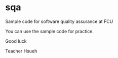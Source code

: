 sqa
===

Sample code for software quality assurance at FCU

You can use the sample code for practice. 

Good luck

Teacher Hsueh
